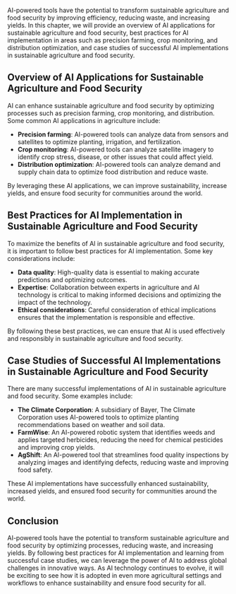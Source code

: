 

AI-powered tools have the potential to transform sustainable agriculture and food security by improving efficiency, reducing waste, and increasing yields. In this chapter, we will provide an overview of AI applications for sustainable agriculture and food security, best practices for AI implementation in areas such as precision farming, crop monitoring, and distribution optimization, and case studies of successful AI implementations in sustainable agriculture and food security.

Overview of AI Applications for Sustainable Agriculture and Food Security
-------------------------------------------------------------------------

AI can enhance sustainable agriculture and food security by optimizing processes such as precision farming, crop monitoring, and distribution. Some common AI applications in agriculture include:

* **Precision farming**: AI-powered tools can analyze data from sensors and satellites to optimize planting, irrigation, and fertilization.
* **Crop monitoring**: AI-powered tools can analyze satellite imagery to identify crop stress, disease, or other issues that could affect yield.
* **Distribution optimization**: AI-powered tools can analyze demand and supply chain data to optimize food distribution and reduce waste.

By leveraging these AI applications, we can improve sustainability, increase yields, and ensure food security for communities around the world.

Best Practices for AI Implementation in Sustainable Agriculture and Food Security
---------------------------------------------------------------------------------

To maximize the benefits of AI in sustainable agriculture and food security, it is important to follow best practices for AI implementation. Some key considerations include:

* **Data quality**: High-quality data is essential to making accurate predictions and optimizing outcomes.
* **Expertise**: Collaboration between experts in agriculture and AI technology is critical to making informed decisions and optimizing the impact of the technology.
* **Ethical considerations**: Careful consideration of ethical implications ensures that the implementation is responsible and effective.

By following these best practices, we can ensure that AI is used effectively and responsibly in sustainable agriculture and food security.

Case Studies of Successful AI Implementations in Sustainable Agriculture and Food Security
------------------------------------------------------------------------------------------

There are many successful implementations of AI in sustainable agriculture and food security. Some examples include:

* **The Climate Corporation**: A subsidiary of Bayer, The Climate Corporation uses AI-powered tools to optimize planting recommendations based on weather and soil data.
* **FarmWise**: An AI-powered robotic system that identifies weeds and applies targeted herbicides, reducing the need for chemical pesticides and improving crop yields.
* **AgShift**: An AI-powered tool that streamlines food quality inspections by analyzing images and identifying defects, reducing waste and improving food safety.

These AI implementations have successfully enhanced sustainability, increased yields, and ensured food security for communities around the world.

Conclusion
----------

AI-powered tools have the potential to transform sustainable agriculture and food security by optimizing processes, reducing waste, and increasing yields. By following best practices for AI implementation and learning from successful case studies, we can leverage the power of AI to address global challenges in innovative ways. As AI technology continues to evolve, it will be exciting to see how it is adopted in even more agricultural settings and workflows to enhance sustainability and ensure food security for all.
